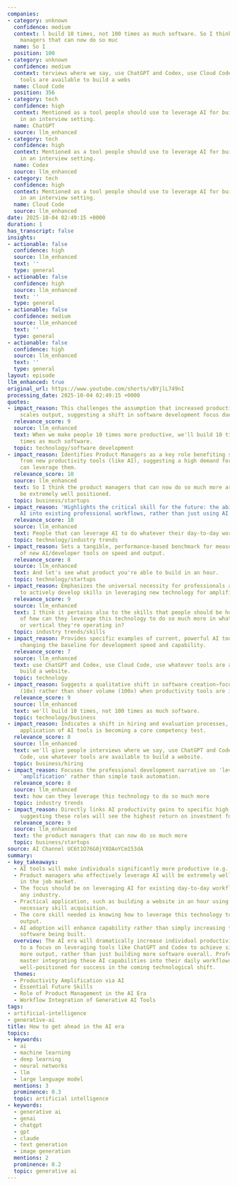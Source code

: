 ```yaml
---
companies:
- category: unknown
  confidence: medium
  context: l build 10 times, not 100 times as much software. So I think the product
    managers that can now do so muc
  name: So I
  position: 100
- category: unknown
  confidence: medium
  context: terviews where we say, use ChatGPT and Codex, use Cloud Code, use whatever
    tools are available to build a webs
  name: Cloud Code
  position: 356
- category: tech
  confidence: high
  context: Mentioned as a tool people should use to leverage AI for building a website
    in an interview setting.
  name: ChatGPT
  source: llm_enhanced
- category: tech
  confidence: high
  context: Mentioned as a tool people should use to leverage AI for building a website
    in an interview setting.
  name: Codex
  source: llm_enhanced
- category: tech
  confidence: high
  context: Mentioned as a tool people should use to leverage AI for building a website
    in an interview setting.
  name: Cloud Code
  source: llm_enhanced
date: 2025-10-04 02:49:15 +0000
duration: 1
has_transcript: false
insights:
- actionable: false
  confidence: high
  source: llm_enhanced
  text: ''
  type: general
- actionable: false
  confidence: high
  source: llm_enhanced
  text: ''
  type: general
- actionable: false
  confidence: medium
  source: llm_enhanced
  text: ''
  type: general
- actionable: false
  confidence: high
  source: llm_enhanced
  text: ''
  type: general
layout: episode
llm_enhanced: true
original_url: https://www.youtube.com/shorts/vBYjlL749nI
processing_date: 2025-10-04 02:49:15 +0000
quotes:
- impact_reason: This challenges the assumption that increased productivity linearly
    scales output, suggesting a shift in software development focus due to AI leverage.
  relevance_score: 9
  source: llm_enhanced
  text: When we make people 10 times more productive, we'll build 10 times, not 100
    times as much software.
  topic: technology/software development
- impact_reason: Identifies Product Managers as a key role benefiting significantly
    from new productivity tools (like AI), suggesting a high demand for those who
    can leverage them.
  relevance_score: 10
  source: llm_enhanced
  text: So I think the product managers that can now do so much more are going to
    be extremely well positioned.
  topic: business/startups
- impact_reason: 'Highlights the critical skill for the future: the ability to integrate
    AI into existing professional workflows, rather than just using AI in isolation.'
  relevance_score: 10
  source: llm_enhanced
  text: People that can leverage AI to do whatever their day-to-day workflows are.
  topic: technology/industry trends
- impact_reason: Sets a tangible, performance-based benchmark for measuring the impact
    of new AI/developer tools on speed and output.
  relevance_score: 8
  source: llm_enhanced
  text: And let's see what product you're able to build in an hour.
  topic: technology/startups
- impact_reason: Emphasizes the universal necessity for professionals across all sectors
    to actively develop skills in leveraging new technology for amplified output.
  relevance_score: 9
  source: llm_enhanced
  text: I think it pertains also to the skills that people should be honing in on
    of how can they leverage this technology to do so much more in whatever industry
    or vertical they're operating in?
  topic: industry trends/skills
- impact_reason: Provides specific examples of current, powerful AI tools that are
    changing the baseline for development speed and capability.
  relevance_score: 7
  source: llm_enhanced
  text: use ChatGPT and Codex, use Cloud Code, use whatever tools are available to
    build a website.
  topic: technology
- impact_reason: Suggests a qualitative shift in software creation—focusing on impact/value
    (10x) rather than sheer volume (100x) when productivity tools are introduced.
  relevance_score: 9
  source: llm_enhanced
  text: we'll build 10 times, not 100 times as much software.
  topic: technology/business
- impact_reason: Indicates a shift in hiring and evaluation processes, where practical
    application of AI tools is becoming a core competency test.
  relevance_score: 8
  source: llm_enhanced
  text: we'll give people interviews where we say, use ChatGPT and Codex, use Cloud
    Code, use whatever tools are available to build a website.
  topic: business/hiring
- impact_reason: Focuses the professional development narrative on 'leverage' and
    'amplification' rather than simple task automation.
  relevance_score: 8
  source: llm_enhanced
  text: how can they leverage this technology to do so much more
  topic: industry trends
- impact_reason: Directly links AI productivity gains to specific high-value roles,
    suggesting these roles will see the highest return on investment for AI adoption.
  relevance_score: 9
  source: llm_enhanced
  text: the product managers that can now do so much more
  topic: business/startups
source: AI Channel UC6t1O76G0jYXOAoYCm153dA
summary:
- key_takeaways:
  - AI tools will make individuals significantly more productive (e.g., 10x).
  - Product managers who effectively leverage AI will be extremely well-positioned
    in the job market.
  - The focus should be on leveraging AI for existing day-to-day workflows across
    any industry.
  - Practical application, such as building a website in an hour using AI tools, demonstrates
    necessary skill acquisition.
  - The core skill needed is knowing how to leverage this technology to amplify personal
    output.
  - AI adoption will enhance capability rather than simply increasing the volume of
    software being built.
  overview: The AI era will dramatically increase individual productivity, leading
    to a focus on leveraging tools like ChatGPT and Codex to achieve significantly
    more output, rather than just building more software overall. Professionals who
    master integrating these AI capabilities into their daily workflows will be exceptionally
    well-positioned for success in the coming technological shift.
  themes:
  - Productivity Amplification via AI
  - Essential Future Skills
  - Role of Product Management in the AI Era
  - Workflow Integration of Generative AI Tools
tags:
- artificial-intelligence
- generative-ai
title: How to get ahead in the AI era
topics:
- keywords:
  - ai
  - machine learning
  - deep learning
  - neural networks
  - llm
  - large language model
  mentions: 3
  prominence: 0.3
  topic: artificial intelligence
- keywords:
  - generative ai
  - genai
  - chatgpt
  - gpt
  - claude
  - text generation
  - image generation
  mentions: 2
  prominence: 0.2
  topic: generative ai
---
```


<!-- Episode automatically generated from analysis data -->
<!-- Processing completed: 2025-10-04 02:49:15 UTC -->

